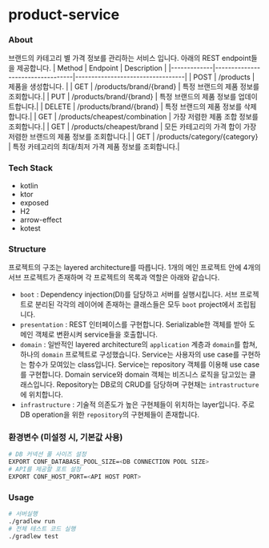 # product-service

### About

브랜드의 카테고리 별 가격 정보를 관리하는 서비스 입니다. 아래의 REST endpoint들을 제공합니다.
| Method | Endpoint | Description |
|-------------|----------------------------------|----------------------------------|
| POST | /products | 제품을 생성합니다. |
| GET | /products/brand/{brand} | 특정 브랜드의 제품 정보를 조회합니다.|
| PUT | /products/brand/{brand} | 특정 브랜드의 제품 정보를 업데이트합니다.|
| DELETE | /products/brand/{brand} | 특정 브랜드의 제품 정보를 삭제합니다.|
| GET | /products/cheapest/combination | 가장 저렴한 제품 조합 정보를 조회합니다.|
| GET | /products/cheapest/brand | 모든 카테고리의 가격 합이 가장 저렴한 브랜드의 제품 정보를 조회합니다.|
| GET | /products/category/{category} | 특정 카테고리의 최대/최저 가격 제품 정보를 조회합니다.|

### Tech Stack

* kotlin
* ktor
* exposed
* H2
* arrow-effect
* kotest

### Structure

프로젝트의 구조는 layered architecture를 따릅니다.
1개의 메인 프로젝트 안에 4개의 서브 프로젝트가 존재하며 각 프로젝트의 목록과 역할은 아래와 같습니다.

* `boot` : Dependency injection(DI)를 담당하고 서버를 실행시킵니다. 서브 프로젝트로 분리된 각각의 레이어에 존재하는 클래스들은 모두 `boot` project에서 조립됩니다.
* `presentation` : REST 인터페이스를 구현합니다. Serializable한 객체를 받아 도메인 객체로 변환시켜 service들을 호출합니다.
* `domain` : 일반적인 layered architecture의 `application` 계층과 `domain`를 합쳐, 하나의 `domain` 프로젝트로 구성했습니다.
  Service는 사용자의 use case를 구현하는 함수가 모여있는 class입니다. Service는 repository 객체를 이용해 use case를 구현합니다.
  Domain service와 domain 객체는 비즈니스 로직을 담고있는 클래스입니다. Repository는 DB로의 CRUD를 담당하며 구현채는 `intrastructure`에 위치합니다.
* `infrastructure` : 기술적 의존도가 높은 구현체들이 위치하는 layer입니다. 주로 DB operation을 위한 `repository`의 구현체들이 존재합니다.

### 환경변수 (미설정 시, 기본값 사용)

```bash
# DB 커넥션 풀 사이즈 설정
EXPORT CONF_DATABASE_POOL_SIZE=<DB CONNECTION POOL SIZE>
# API를 제공할 포트 설정
EXPORT CONF_HOST_PORT=<API HOST PORT>
```

### Usage

```bash
# 서버실행
./gradlew run 
# 전체 테스트 코드 실행
./gradlew test
```
